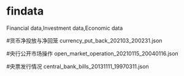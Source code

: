 # findata
Financial data,Investment data,Economic data

#货币净投放与净回笼
currency_put_back_202103_200231.json

#央行公开市场操作
open_market_operation_20210115_20040116.json

#央票发行情况
central_bank_bills_20131111_19970311.json
